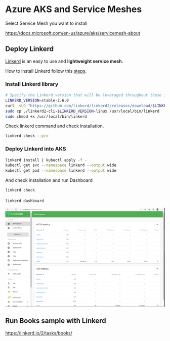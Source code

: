 # Azure AKS and Service Meshes

Select Service Mesh you want to install

https://docs.microsoft.com/en-us/azure/aks/servicemesh-about

## Deploy Linkerd

[Linkerd](https://docs.microsoft.com/en-us/azure/aks/servicemesh-linkerd-about) is an easy to use and **lightweight service mesh**.

How to install Linkerd follow this [steps](https://docs.microsoft.com/en-us/azure/aks/servicemesh-linkerd-install?pivots=client-operating-system-linux).

### Install Linkerd library

```bash
# Specify the Linkerd version that will be leveraged throughout these instructions
LINKERD_VERSION=stable-2.6.0
curl -sLO "https://github.com/linkerd/linkerd2/releases/download/$LINKERD_VERSION/linkerd2-cli-$LINKERD_VERSION-linux"
sudo cp ./linkerd2-cli-$LINKERD_VERSION-linux /usr/local/bin/linkerd
sudo chmod +x /usr/local/bin/linkerd
```

Check linkerd command and check installation.

```bash
linkerd check --pre
```

### Deploy Linkerd into AKS

```bash
linkerd install | kubectl apply -f -
kubectl get svc --namespace linkerd --output wide
kubectl get pod --namespace linkerd --output wide
```

And check installation and run Dashboard

```bash
linkerd check

linkerd dashboard
```

![Linkerd Dashboard](media/linkerd-dashboard.png)

## Run Books sample with Linkerd 

https://linkerd.io/2/tasks/books/